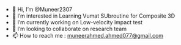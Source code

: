 - 👋 Hi, I’m @Muneer2307
- 👀 I’m interested in Learning Vumat SUbroutine for Composite 3D
- 🌱 I’m currently working on Low-velocity impact test
- 💞️ I’m looking to collaborate on research team
- 📫 How to reach me : muneerahmed.ahmed077@gmail.com

<!---
Muneer2307/Muneer2307 is a ✨ special ✨ repository because its `README.md` (this file) appears on your GitHub profile.
You can click the Preview link to take a look at your changes.
--->
